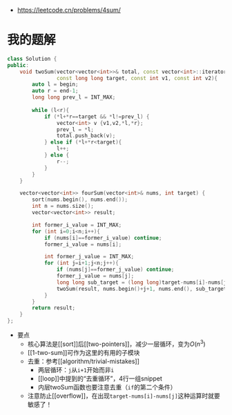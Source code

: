 - https://leetcode.cn/problems/4sum/
# 我的题解
```cpp
class Solution {
public:
    void twoSum(vector<vector<int>>& total, const vector<int>::iterator begin, const vector<int>::iterator end,
                const long long target, const int v1, const int v2){
        auto l = begin;
        auto r = end-1;
        long long prev_l = INT_MAX;
  
        while (l<r){
            if (*l+*r==target && *l!=prev_l) {
                vector<int> v {v1,v2,*l,*r};
                prev_l = *l;
                total.push_back(v);
            } else if (*l+*r<target){
                l++;
            } else {
                r--;
            }
        }
    }

    vector<vector<int>> fourSum(vector<int>& nums, int target) {
        sort(nums.begin(), nums.end());
        int n = nums.size();
        vector<vector<int>> result;

        int former_i_value = INT_MAX;
        for (int i=0;i<n;i++){
            if (nums[i]==former_i_value) continue;
            former_i_value = nums[i];

            int former_j_value = INT_MAX;
            for (int j=i+1;j<n;j++){
                if (nums[j]==former_j_value) continue;
                former_j_value = nums[j];
                long long sub_target = (long long)target-nums[i]-nums[j];
                twoSum(result, nums.begin()+j+1, nums.end(), sub_target, nums[i], nums[j]);
            }
        }
        return result;
    }
};
```
- 要点
  - 核心算法是[[sort]]后[[two-pointers]]，减少一层循环，变为$O(n^3)$
  - [[1-two-sum]]可作为这里的有用的子模块
  - 去重：参考[[algorithm/trivial-mistakes]]
    - 两层循环：`j`从`i+1`开始而非`i`
    - [[loop]]中提到的“去重循环”，4行一组snippet
    - 内层twoSum函数也要注意去重（`if`的第二个条件）
  - 注意防止[[overflow]]，在出现`target-nums[i]-nums[j]`这种运算时就要敏感了！